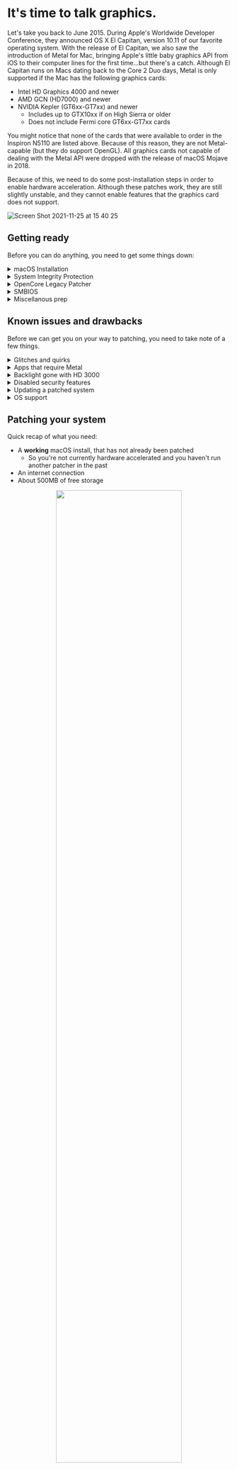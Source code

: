 # It's time to talk graphics.
Let's take you back to June 2015. During Apple's Worldwide Developer Conference, they announced OS X El Capitan, version 10.11 of our favorite operating system. With the release of El Capitan, we also saw the introduction of Metal for Mac, bringing Apple's little baby graphics API from iOS to their computer lines for the first time...but there's a catch. Although El Capitan runs on Macs dating back to the Core 2 Duo days, Metal is only supported if the Mac has the following graphics cards:

  * Intel HD Graphics 4000 and newer
  * AMD GCN (HD7000) and newer
  * NVIDIA Kepler (GT6xx-GT7xx) and newer
    * Includes up to GTX10xx if on High Sierra or older
    * Does not include Fermi core GT6xx-GT7xx cards
  
You might notice that none of the cards that were available to order in the Inspiron N5110 are listed above. Because of this reason, they are not Metal-capable (but they do support OpenGL). All graphics cards not capable of dealing with the Metal API were dropped with the release of macOS Mojave in 2018.

Because of this, we need to do some post-installation steps in order to enable hardware acceleration. Although these patches work, they are still slightly unstable, and they cannot enable features that the graphics card does not support.

![Screen Shot 2021-11-25 at 15 40 25](https://user-images.githubusercontent.com/55281754/143503859-570c53b3-9bcc-4d93-8c93-637d2ea543a1.png)

## Getting ready
Before you can do anything, you need to get some things down:
<details>
  <summary>macOS Installation</summary>
  
  macOS should already be installed on your system and ready to go. Although these patches should work perfectly fine on Mojave and Catalina, I would recommend using one of the former two as I've only done this on those OS versions. You also can't install macOS on another computer and run the patches there.
</details>
<details>
  <summary>System Integrity Protection</summary>
  
  You need to disable some SIP flags or else you'll spend a lot of time wondering why you bootlooped.
  
  | OS Version | SIP Flags | Value |
  | --- | --- | --- |
  | macOS 10.14.x-10.15.x | `CSR_ALLOW_UNTRUSTED_KEXTS`<br>`CSR_ALLOW_UNRESTRICTED_FS`<br>`CSR_ALLOW_UNAPPROVED_KEXTS` | `03020000` |
  | macOS 11.x and higher | All flags above +<br>`CSR_ALLOW_UNAUTHENTICATED_ROOT` | `030A0000` |
</details>
<details>
  <summary>OpenCore Legacy Patcher</summary>
  
  We're only using OpenCore Legacy Patcher to apply post-installation patches--**do not build and install a new EFI from it!** It will break if you do. If you, for some reason don't want to grab the latest release, here are the minimum releases you require according to OS versions.
  
  | OS Version | OCLP Version Required |
  | --- | --- |
  | macOS 10.14.x | 0.2.5 |
  | macOS 10.15.x | 0.2.5 |
  | macOS 11.x | 0.1.1 |
  | macOS 12.0 | 0.2.5 |
  | macOS 12.0.1+ | 0.3.1 |
</details>
<details>
  <summary>SMBIOS</summary>
  
  You need a supported SMBIOS in order to run the patches, as the values for board-ids are hard-coded in AppleIntelSNBGraphicsFB.kext.
  
  * MacBookPro12,1
  * MacBookPro11,5
  * MacBookAir7,1
  * MacBookAir7,2
  * Macmini7,1
  * iMacPro1,1

</details>  
<details>
  <summary>Miscellanous prep</summary>
  
  If you aren't going to use the patches I have added to Kernel > Patch in my config.plist, you need to add and keep `amfi_get_out_of_my_way=0x1` in NVRAM > 7C436110-AB2A-4BBB-A880-FE41995C9F82 > boot-args.
</details>

## Known issues and drawbacks
Before we can get you on your way to patching, you need to take note of a few things.

<details>
 <summary>Glitches and quirks</summary>
 
 Here are some quick notes as to stuff that glitches out:
  * Blurs are broken all throughout the system, including context and menu bar menus, sidebars, and authentication popups
    * Can be fixed, see the Extra Stuff section at the end of this page.
  * Maps and Find My don't show the actual map.
  * Maps crashes when pressing the text box.
  * Safari freezes after a while and you need to close the app entirely to fix.
  * VirtualBox doesn't work right on the HD 3000 (see [Extra Stuff](#Extra-Stuff) to fix it
    * Can be fixed, see the Extra Stuff section at the end of this page.
  * Probably some more quirks I just forgot to add lol
</details>
<details>
 <summary>Apps that require Metal</summary>
 
 Any app that depends on Metal may not work correctly if it works at all. If you can find older versions of the app you want to use, do so. Some examples of apps requiring Metal:
 
 * Pages
 * Numbers
 * Keynote
 * GarageBand
 * Final Cut Pro
 * Logic Pro
 * Motion
 * Compressor
</details>
<details>
 <summary>Backlight gone with HD 3000</summary>
 
 Once you get hardware acceleration on the iGPU-only model, your backlight might turn off. The onyl way I was able to get around this was by patching my BIOS and enabling hidden menus--**which almost resulted in me bricking my system!** If you don't care about your backlight going out (for, say, you're using this system as a server, like me), enable Remote Management before you run the patches, and give your system a static IP so you can always be sure that you can connect to it.
</details>
<details>
 <summary>Disabled security features</summary>
 
 * System Integrity Protection, specifically:
   * (Big Sur and higher) Authenticated root, which verifies the contents of the System volume every boot
   * (Catalina and higher) Filesystem protections, preventing the System volume from being mounted read/write
   * Kext signing, preventing unsigned kexts from loading
 * Apple Mobile File Integrity (AMFI)
   * Responsible for code entitlements and privacy controls
   * You don't need to disable this if you use the patches I have loaded in Kernel > Patch
     * Note that the Music app might crash on Big Sur and older with the said patches
 * FileVault 2
   * On-the-fly disk encryption for your Data partition
   * [Disabling SIP disables this](https://support.apple.com/guide/security/signed-system-volume-security-secd698747c9/web)
   * You don't need to disable this if you use the patches I have loaded in Kernel > Patch.
 * Apple Secure Boot
   * SecureBootModel in Misc > Security
   * Controls what OpenCore will load
   * Not that much of an issue as it's meant to be paired with UEFI Secure Boot, which doesn't work on BIOS-only systems
</details>
<details>
 <summary>Updating a patched system</summary>

 Delta updates are the smaller updates that only contain what Apple changed between your release and the one you're downloading. Because these patches modify protected directories, delta updating is no longer possible and with each update you will essentially be downloading and reinstalling the operating system. Because this means that everything in /System will be overwritten, your patches will be removed and you will need to rerun them manually.
</details>
<details>
 <summary>OS support</summary>
 
 Take note that these patches are designed to work with Big Sur and higher, work for older macOS releases is experimental with OpenCore Legacy Patcher and can have unintended side effects. 
 
 Updating macOS has the potential to break acceleration patching as well so hold off on updating until you know that the OS in question is capable of being patched.
</details>

## Patching your system
Quick recap of what you need:

* A **working** macOS install, that has not already been patched
  * So you're not currently hardware accelerated and you haven't run another patcher in the past
* An internet connection
* About 500MB of free storage

<p align="center">
<img width="75%" src="https://user-images.githubusercontent.com/55281754/143503196-76498b7d-6658-44ff-8f27-59c04f94c793.png")
</p>

1. **Download OpenCore Legacy Patcher.** You can either choose to get the [latest release](https://github.com/dortania/OpenCore-Legacy-Patcher/releases/latest) or the [latest nightly](https://github.com/dortania/OpenCore-Legacy-Patcher/actions?query=branch%3Amain+workflow%3A%22CI+-+Build+TUI%22++). I will be using the TUI variant in this tutorial, but the steps should be similar for the GUI version.

<p align="center">
<img width="75%" src="https://user-images.githubusercontent.com/55281754/143503222-26246344-b628-4210-aa0f-637b36a5f6fa.png")
</p>

2. **Open the .app, and run the patcher.** Choose `Patch System Volume` and enter your administrator password when prompted. *Make sure not to build and install an EFI, your Hackintosh will not boot!*

<p align="center">
<img width="75%" src="https://user-images.githubusercontent.com/55281754/143503409-3bb26684-9ba1-4325-9b13-4c5e6aa661f2.png")
</p>
  
3. **Reboot to finish.** Simply use the Apple menu > Restart to finish applying your patches. 

<p align="center">
<img width="75%" src="https://user-images.githubusercontent.com/55281754/143503416-b7fb3468-8112-4c2b-8319-e92868466eff.png")
</p> 
 
## Extra stuff
There's a few more things I found to be somewhat helpful that I feel I should share.
 
### Fixing system blurs
 
